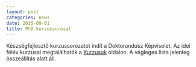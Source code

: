 ```yaml
---
layout: post
categories: news
date: 2015-09-01
title: PhD kurzussorozat
---
```


Készségfejlesztő kurzussorozatot indít a Doktorandusz Képviselet. Az idei félév kurzusai megtalálhatók a [Kurzusok](/lectures.html) oldalon. A végleges lista jelenleg összeállítás alatt áll.
